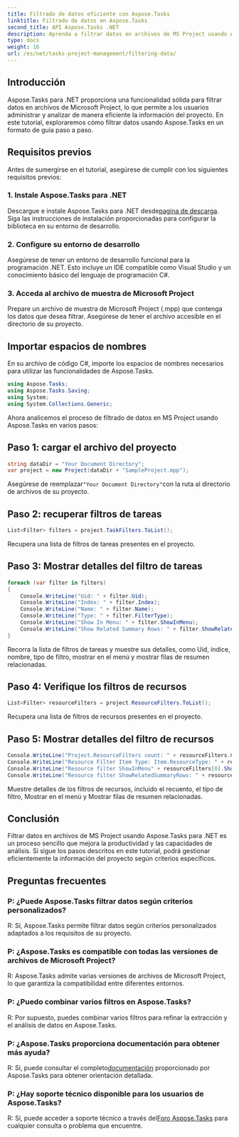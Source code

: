 ```yaml
---
title: Filtrado de datos eficiente con Aspose.Tasks
linktitle: Filtrado de datos en Aspose.Tasks
second_title: API Aspose.Tasks .NET
description: Aprenda a filtrar datos en archivos de MS Project usando Aspose.Tasks para .NET. Mejore la productividad y las capacidades de análisis sin esfuerzo.
type: docs
weight: 16
url: /es/net/tasks-project-management/filtering-data/
---
```

## Introducción
Aspose.Tasks para .NET proporciona una funcionalidad sólida para filtrar datos en archivos de Microsoft Project, lo que permite a los usuarios administrar y analizar de manera eficiente la información del proyecto. En este tutorial, exploraremos cómo filtrar datos usando Aspose.Tasks en un formato de guía paso a paso.
## Requisitos previos
Antes de sumergirse en el tutorial, asegúrese de cumplir con los siguientes requisitos previos:
### 1. Instale Aspose.Tasks para .NET
 Descargue e instale Aspose.Tasks para .NET desde[pagina de descarga](https://releases.aspose.com/tasks/net/). Siga las instrucciones de instalación proporcionadas para configurar la biblioteca en su entorno de desarrollo.
### 2. Configure su entorno de desarrollo
Asegúrese de tener un entorno de desarrollo funcional para la programación .NET. Esto incluye un IDE compatible como Visual Studio y un conocimiento básico del lenguaje de programación C#.
### 3. Acceda al archivo de muestra de Microsoft Project
Prepare un archivo de muestra de Microsoft Project (.mpp) que contenga los datos que desea filtrar. Asegúrese de tener el archivo accesible en el directorio de su proyecto.
## Importar espacios de nombres
En su archivo de código C#, importe los espacios de nombres necesarios para utilizar las funcionalidades de Aspose.Tasks.

```csharp
using Aspose.Tasks;
using Aspose.Tasks.Saving;
using System;
using System.Collections.Generic;

```
Ahora analicemos el proceso de filtrado de datos en MS Project usando Aspose.Tasks en varios pasos:
## Paso 1: cargar el archivo del proyecto
```csharp
string dataDir = "Your Document Directory";
var project = new Project(dataDir + "SampleProject.mpp");
```
 Asegúrese de reemplazar`"Your Document Directory"`con la ruta al directorio de archivos de su proyecto.
## Paso 2: recuperar filtros de tareas
```csharp
List<Filter> filters = project.TaskFilters.ToList();
```
Recupera una lista de filtros de tareas presentes en el proyecto.
## Paso 3: Mostrar detalles del filtro de tareas
```csharp
foreach (var filter in filters)
{
    Console.WriteLine("Uid: " + filter.Uid);
    Console.WriteLine("Index: " + filter.Index);
    Console.WriteLine("Name: " + filter.Name);
    Console.WriteLine("Type: " + filter.FilterType);
    Console.WriteLine("Show In Menu: " + filter.ShowInMenu);
    Console.WriteLine("Show Related Summary Rows: " + filter.ShowRelatedSummaryRows);
}
```
Recorra la lista de filtros de tareas y muestre sus detalles, como Uid, índice, nombre, tipo de filtro, mostrar en el menú y mostrar filas de resumen relacionadas.
## Paso 4: Verifique los filtros de recursos
```csharp
List<Filter> resourceFilters = project.ResourceFilters.ToList();
```
Recupera una lista de filtros de recursos presentes en el proyecto.
## Paso 5: Mostrar detalles del filtro de recursos
```csharp
Console.WriteLine("Project.ResourceFilters count: " + resourceFilters.Count);
Console.WriteLine("Resource Filter Item Type: Item.ResourceType: " + resourceFilters[0].FilterType);
Console.WriteLine("Resource filter ShowInMenu" + resourceFilters[0].ShowInMenu);
Console.WriteLine("Resource filter ShowRelatedSummaryRows: " + resourceFilters[0].ShowRelatedSummaryRows);
```
Muestre detalles de los filtros de recursos, incluido el recuento, el tipo de filtro, Mostrar en el menú y Mostrar filas de resumen relacionadas.
## Conclusión
Filtrar datos en archivos de MS Project usando Aspose.Tasks para .NET es un proceso sencillo que mejora la productividad y las capacidades de análisis. Si sigue los pasos descritos en este tutorial, podrá gestionar eficientemente la información del proyecto según criterios específicos.
## Preguntas frecuentes
### P: ¿Puede Aspose.Tasks filtrar datos según criterios personalizados?
R: Sí, Aspose.Tasks permite filtrar datos según criterios personalizados adaptados a los requisitos de su proyecto.
### P: ¿Aspose.Tasks es compatible con todas las versiones de archivos de Microsoft Project?
R: Aspose.Tasks admite varias versiones de archivos de Microsoft Project, lo que garantiza la compatibilidad entre diferentes entornos.
### P: ¿Puedo combinar varios filtros en Aspose.Tasks?
R: Por supuesto, puedes combinar varios filtros para refinar la extracción y el análisis de datos en Aspose.Tasks.
### P: ¿Aspose.Tasks proporciona documentación para obtener más ayuda?
 R: Sí, puede consultar el completo[documentación](https://reference.aspose.com/tasks/net/) proporcionado por Aspose.Tasks para obtener orientación detallada.
### P: ¿Hay soporte técnico disponible para los usuarios de Aspose.Tasks?
 R: Sí, puede acceder a soporte técnico a través del[Foro Aspose.Tasks](https://forum.aspose.com/c/tasks/15) para cualquier consulta o problema que encuentre.